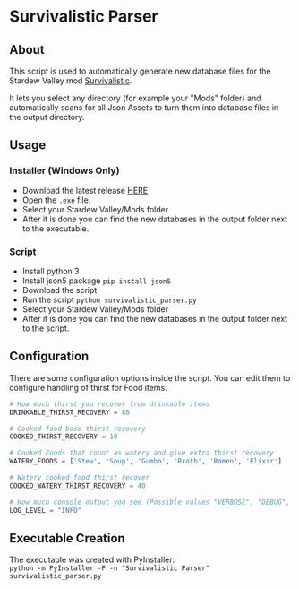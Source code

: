 # Survivalistic Parser

## About

This script is used to automatically generate new database files for the Stardew Valley mod [Survivalistic](https://www.nexusmods.com/stardewvalley/mods/12179).

It lets you select any directory (for example your "Mods" folder) and automatically scans for all Json Assets to turn them into database files in the output directory.

## Usage

### Installer (Windows Only)

- Download the latest release [HERE](https://github.com/Moonwolf287/survivalistic_parser/releases/latest)
- Open the `.exe` file.
- Select your Stardew Valley/Mods folder
- After it is done you can find the new databases in the output folder next to the executable.

### Script

- Install python 3
- Install json5 package `pip install json5`
- Download the script
- Run the script `python survivalistic_parser.py`
- Select your Stardew Valley/Mods folder
- After it is done you can find the new databases in the output folder next to the script.

## Configuration

There are some configuration options inside the script. You can edit them to configure handling of thirst for Food items.

```python
# How much thirst you recover from drinkable items
DRINKABLE_THIRST_RECOVERY = 80

# Cooked food base thirst recovery
COOKED_THIRST_RECOVERY = 10

# Cooked Foods that count as watery and give extra thirst recovery
WATERY_FOODS = ['Stew', 'Soup', 'Gumbo', 'Broth', 'Ramen', 'Elixir']

# Watery cooked food thirst recover
COOKED_WATERY_THIRST_RECOVERY = 40

# How much console output you see (Possible values "VERBOSE", "DEBUG", "INFO")
LOG_LEVEL = "INFO"
```

## Executable Creation

The executable was created with PyInstaller:  
`python -m PyInstaller -F -n "Survivalistic Parser" survivalistic_parser.py`
